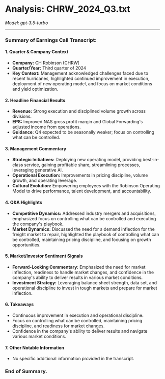 # Analysis: CHRW_2024_Q3.txt

*Model: gpt-3.5-turbo*

---

### Summary of Earnings Call Transcript:

#### 1. **Quarter & Company Context**
- **Company:** CH Robinson (CHRW)
- **Quarter/Year:** Third quarter of 2024
- **Key Context:** Management acknowledged challenges faced due to recent hurricanes, highlighted continued improvement in execution, deployment of new operating model, and focus on market conditions and yield optimization.

#### 2. **Headline Financial Results**
- **Revenue:** Strong execution and disciplined volume growth across divisions.
- **EPS:** Improved NAS gross profit margin and Global Forwarding's adjusted income from operations.
- **Guidance:** Q4 expected to be seasonally weaker; focus on controlling what can be controlled.

#### 3. **Management Commentary**
- **Strategic Initiatives:** Deploying new operating model, providing best-in-class service, gaining profitable share, streamlining processes, leveraging generative AI.
- **Operational Execution:** Improvements in pricing discipline, volume growth, and operating leverage.
- **Cultural Evolution:** Empowering employees with the Robinson Operating Model to drive performance, talent development, and accountability.

#### 4. **Q&A Highlights**
- **Competitive Dynamics:** Addressed industry mergers and acquisitions, emphasized focus on controlling what can be controlled and executing the company's playbook.
- **Market Dynamics:** Discussed the need for a demand inflection for the freight market to repair, highlighted the playbook of controlling what can be controlled, maintaining pricing discipline, and focusing on growth opportunities.

#### 5. **Market/Investor Sentiment Signals**
- **Forward-Looking Commentary:** Emphasized the need for market inflection, readiness to handle market changes, and confidence in the company's ability to deliver results in various market conditions.
- **Investment Strategy:** Leveraging balance sheet strength, data set, and operational discipline to invest in tough markets and prepare for market inflection.

#### 6. **Takeaways**
- Continuous improvement in execution and operational discipline.
- Focus on controlling what can be controlled, maintaining pricing discipline, and readiness for market changes.
- Confidence in the company's ability to deliver results and navigate various market conditions.

#### 7. **Other Notable Information**
- No specific additional information provided in the transcript.

### End of Summary.